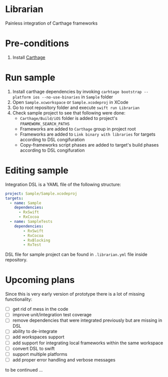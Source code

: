 # Librarian

Painless integration of Carthage frameworks

# Pre-conditions

1. Install [Carthage](https://github.com/Carthage/Carthage)

# Run sample

1. Install carthage dependencies by invoking `carhtage bootstrap --platform ios --no-use-binaries` in `Sample` folder
2. Open `Sample.xcworkspace` or `Sample.xcodeproj` in XCode
3. Go to root repository folder and execute `swift run Librarian`
4. Check sample project to see that following were done:
    * `Carthage/Build/iOS` folder is added to project's `FRAMEWORK_SEARCH_PATHS`
    * Frameworks are added to `Carthage` group in project root
    * Frameworks are added to `Link binary with libraries` for targets according to DSL congifuration
    * Copy-frameworks script phases are added to target's build phases according to DSL congifuration

# Editing sample

Integration DSL is a YAML file of the following structure:

```yaml
project: Sample/Sample.xcodeproj
targets:
  - name: Sample
    dependencies:
      - RxSwift
      - RxCocoa
  - name: SampleTests
    dependencies:
        - RxSwift
        - RxCocoa
        - RxBlocking
        - RxTest
```

DSL file for sample project can be found in `.librarian.yml` file inside repository.


# Upcoming plans

Since this is very early version of prototype there is a lot of missing functionality:

 - [ ] get rid of mess in the code
 - [ ] improve unit/integration test coverage
 - [ ] remove dependencies that were integrated previously but are missing in DSL
 - [ ] ability to de-integrate
 - [ ] add workspaces support
 - [ ] add support for integrating local frameworks within the same workspace
 - [ ] convert DSL to swift
 - [ ] support multiple platforms
 - [ ] add proper error handling and verbose messages

to be continued ...